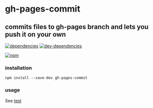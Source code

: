 # gh-pages-commit

## commits files to gh-pages branch and lets you push it on your own

[![dependencies](https://david-dm.org/zenflow/gh-pages-commit.svg)](https://david-dm.org/zenflow/gh-pages-commit)
[![dev-dependencies](https://david-dm.org/zenflow/gh-pages-commit/dev-status.svg)](https://david-dm.org/zenflow/gh-pages-commit#info=devDependencies)

[![npm](https://nodei.co/npm/gh-pages-commit.svg?downloads=true&downloadRank=true&stars=true)](https://www.npmjs.com/package/gh-pages-commit)

### installation

```
npm install --save-dev gh-pages-commit
```

### usage

See [test](https://github.com/zenflow/gh-pages-commit/blob/master/tests/index.js)